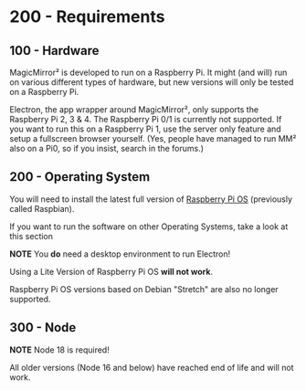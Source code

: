 # 200 - Requirements

## 100 - Hardware

MagicMirror² is developed to run on a Raspberry Pi. It might (and will) run on various different types of hardware, but new versions will only be tested on a Raspberry Pi.

Electron, the app wrapper around MagicMirror², only supports the Raspberry Pi 2, 3 & 4. The Raspberry Pi 0/1 is currently not supported. If you want to run this on a Raspberry Pi 1, use the server only feature and setup a fullscreen browser yourself. (Yes, people have managed to run MM² also on a Pi0, so if you insist, search in the forums.)

## 200 - Operating System

You will need to install the latest full version of [Raspberry Pi OS](https://www.raspberrypi.com/software/) (previously called Raspbian).

If you want to run the software on other Operating Systems, take a look at this section

**NOTE** You **do** need a desktop environment to run Electron!

Using a Lite Version of Raspberry Pi OS **will not work**.

Raspberry Pi OS versions based on Debian "Stretch" are also no longer supported.

## 300 - Node

**NOTE** Node 18 is required!

All older versions (Node 16 and below) have reached end of life and will not work.
